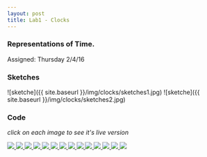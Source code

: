 ```yaml
---
layout: post
title: Lab1 - Clocks
---
```



### Representations of Time.
Assigned: Thursday 2/4/16 


### Sketches
![sketche]({{ site.baseurl }}/img/clocks/sketches1.jpg)
![sketche]({{ site.baseurl }}/img/clocks/sketches2.jpg)

  
### Code

*click on each image to see it's live version*
   

<a target="_blank" href="{{ site.baseurl }}/p5-links/clocks/clock01/index.html">
  <img class="clock-image" src="{{ site.baseurl }}/img/clocks/clock01.jpg">
</a> 
<a target="_blank" href="{{ site.baseurl }}/p5-links/clocks/clock02/index.html">
  <img class="clock-image" src="{{ site.baseurl }}/img/clocks/clock02.jpg">
</a> 
<a target="_blank" href="{{ site.baseurl }}/p5-links/clocks/clock03/index.html">
  <img class="clock-image" src="{{ site.baseurl }}/img/clocks/clock03.jpg">
</a>
<a target="_blank" href="{{ site.baseurl }}/p5-links/clocks/clock04/index.html">
  <img class="clock-image" src="{{ site.baseurl }}/img/clocks/clock04.jpg">
</a>
<a target="_blank" href="{{ site.baseurl }}/p5-links/clocks/clock05/index.html">
  <img class="clock-image" src="{{ site.baseurl }}/img/clocks/clock05.jpg">
</a>
<a target="_blank" href="{{ site.baseurl }}/p5-links/clocks/clock06/index.html">
  <img class="clock-image" src="{{ site.baseurl }}/img/clocks/clock06.jpg">
</a>
<a target="_blank" href="{{ site.baseurl }}/p5-links/clocks/clock07/index.html">
  <img class="clock-image" src="{{ site.baseurl }}/img/clocks/clock07.jpg">
</a>
<a target="_blank" href="{{ site.baseurl }}/p5-links/clocks/clock08/index.html">
  <img class="clock-image" src="{{ site.baseurl }}/img/clocks/clock08.jpg">
</a>
<a target="_blank" href="{{ site.baseurl }}/p5-links/clocks/clock09/index.html">
  <img class="clock-image" src="{{ site.baseurl }}/img/clocks/clock09.jpg">
</a>
<a target="_blank" href="{{ site.baseurl }}/p5-links/clocks/clock10/index.html">
  <img class="clock-image" src="{{ site.baseurl }}/img/clocks/clock10.jpg">
</a>
<a target="_blank" href="{{ site.baseurl }}/p5-links/clocks/clock11/index.html">
  <img class="clock-image" src="{{ site.baseurl }}/img/clocks/clock11.jpg">
</a>
<a target="_blank" href="{{ site.baseurl }}/p5-links/clocks/clock12/index.html">
  <img class="clock-image" src="{{ site.baseurl }}/img/clocks/clock12.jpg">
</a>
<a target="_blank" href="{{ site.baseurl }}/p5-links/clocks/clock13/index.html">
  <img class="clock-image" src="{{ site.baseurl }}/img/clocks/clock13.jpg">
</a>
<a target="_blank" href="{{ site.baseurl }}/p5-links/clocks/clock13.1/index.html">
  <img class="clock-image" src="{{ site.baseurl }}/img/clocks/clock13.1.jpg">
</a>